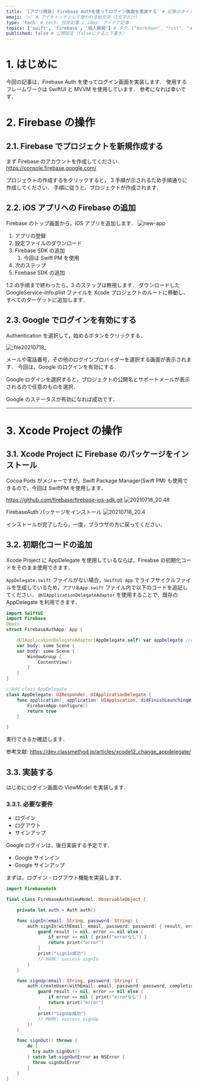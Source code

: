```yaml
---
title: '[アプリ開発] Firebase Authを使ってログイン画面を実装する' # 記事のタイトル
emoji: '🔥' # アイキャッチとして使われる絵文字（1文字だけ）
type: 'tech' # tech: 技術記事 / idea: アイデア記事
topics: ['swift', 'firebase', '個人開発'] # タグ。["markdown", "rust", "aws"]のように指定する
published: false # 公開設定（falseにすると下書き）
---
```


# 1. はじめに

今回の記事は，Firebase Auth を使ってログイン画面を実装します．
使用するフレームワークは SwiftUI と MVVM を使用しています．
参考になれば幸いです．

# 2. Firebase の操作

## 2.1. Firebase でプロジェクトを新規作成する

まず Firebase のアカウントを作成してください．
https://console.firebase.google.com/

プロジェクトの作成するをクリックすると， 3 手順が示されるため手順通りに作成してください．
手順に従うと，プロジェクトが作成されます．

## 2.2. iOS アプリへの Firebase の追加

Firebase のトップ画面から，iOS アプリを追加します．
![new-app](../images/20210718_23.33.png)

1. アプリの登録
2. 設定ファイルのダウンロード
3. Firebase SDK の追加
   1. 今回は Swift PM を使用
4. 次のステップ
5. Firebase SDK の追加

1.2.の手順まで終わったら，3 のステップは無視します．
ダウンロードした GoogleService-Info.plist ファイルを Xcode プロジェクトのルートに移動し、 すべてのターゲットに追加します．

## 2.3. Google でログインを有効にする

Authentication を選択して，始めるボタンをクリックする．

![;file20210718_](../images/20210718_20.51.png)

メールや電話番号，その他のログインプロバイダーを選択する画面が表示されます．
今回は，Google のログインを有効にする．

Google ログインを選択すると，プロジェクトの公開名とサポートメールが表示されるので任意のものを選択．

Google のステータスが有効になれば成功です．

---

# 3. Xcode Project の操作

## 3.1. Xcode Project に Firebase のパッケージをインストール

Cocoa Pods がメジャーですが，Swift Package Manager(Swift PM) も使用できるので，今回は SwiftPM を使用します．

https://github.com/firebase/firebase-ios-sdk.git
![20210718_20.48](../images/20210718_20.14.png)

FirebaseAuth パッケージをインストール
![20210718_20.4](../images/20210718_20.16.png)

インストールが完了したら，一度，ブラウザの方に戻ってください．

## 3.2. 初期化コードの追加

Xcode Project に AppDelegate を使用しているならば，Fireabse の初期化コードをそのまま使用できます．

`AppDelegate.swift` ファイルがない場合，`SwiftUI App` でライフサイクルファイルを生成しているため，`アプリ名App.swift` ファイル内で以下のコードを追記してください．
`@UIApplicationDelegateAdaptor` を使用することで、既存の AppDelegate を利用できます．

```swift
import SwiftUI
import Firebase
@main
struct FirebaseAuthApp: App {

    @UIApplicationDelegateAdaptor(AppDelegate.self) var appDelegate //Add
    var body: some Scene {
    var body: some Scene {
        WindowGroup {
            ContentView()
        }
    }
}

//Add class AppDelegate
class AppDelegate: UIResponder, UIApplicationDelegate {
    func application(_ application: UIApplication, didFinishLaunchingWithOptions launchOptions: [UIApplication.LaunchOptionsKey : Any]? = nil) -> Bool {
        FirebaseApp.configure()
        return true
    }

}
```

実行できるか確認します．

参考文献:
https://dev.classmethod.jp/articles/xcode12_change_appdelegate/

## 3.3. 実装する

はじめにログイン画面の ViewModel を実装します．

### 3.3.1. 必要な要件

- ログイン
- ログアウト
- サインアップ

Google ログインは，後日実装する予定です．

- Google サインイン
- Google サインアップ

まずは，ログイン・ログアウト機能を実装します．

```swift
import FirebaseAuth

final class FirebaseAuthViewModel: ObservableObject {

    private let auth = Auth.auth()

    func signIn(email: String, password: String) {
        auth.signIn(withEmail: email, password: password) { result, error in
            guard result != nil, error == nil else {
                if error == nil { print("errorなし") }
                return print("error")
            }
            print("signIn成功")
            // MARK: success signIn
        }
    }

    func signUp(email: String, password: String) {
        auth.createUser(withEmail: email, password: password, completion: { result, error in
            guard result != nil, error == nil else {
                if error == nil { print("errorなし") }
                return print("error")
            }
            print("SignUp成功")
            // MARK: success signUp
        })
    }

    func signOut() throws {
        do {
          try auth.signOut()
        } catch let signOutError as NSError {
          throw signOutError
        }
    }
}
```
